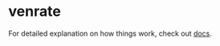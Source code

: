 # venrate


For detailed explanation on how things work, check out [docs](https://auralshin.me/venrate).
